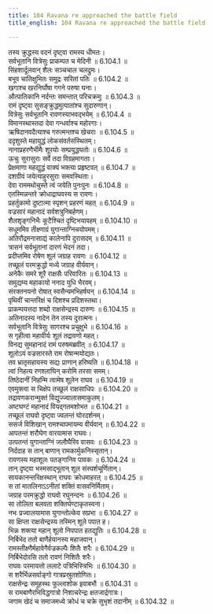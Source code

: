 ```yaml
---
title: 104 Ravana re approached the battle field
title_english: 104 Ravana re approached the battle field

---
```

<div class="audioEmbed"  caption="श्रीराम-हरिसीताराममूर्ति-घनपाठिभ्यां वचनम्" src="https://archive.org/download/Ramayana-recitation-Sriram-harisItArAmamUrti-Ghanapaati-v2/Kanda_6/Kanda_6_YK-104-Ravana_re-approached_the_battle-field_0.mp3"></div>

तस्य क्रुद्धस्य वदनं दृष्ट्वा रामस्य धीमतः।  
सर्वभूतानि वित्रेसुः प्राकम्पत च मेदिनी ॥ 6.104.1 ॥   
सिंहशार्दूलवान् शैलः सञ्चचाल चलद्रुमः।  
बभूव चातिक्षुभितः समुद्रः सरितां पतिः ॥ 6.104.2 ॥   
खगाश्च खरनिर्घोषा गगने परुषा घनाः।  
औत्पातिकानि नर्दन्तः समन्तात् परिचक्रमुः ॥ 6.104.3 ॥   
रामं दृष्ट्वा सुसङ्क्रुद्धमुत्पातांश्च सुदारुणान्।  
वित्रेसुः सर्वभूतानि रावणस्याभवद्भयेम् ॥ 6.104.4 ॥   
विमानस्थास्तदा देवा गन्धर्वाश्च महोरगाः।  
ऋषिदानवदैत्याश्च गरुत्मन्तश्च खेचराः ॥ 6.104.5 ॥   
ददृशुस्ते महायुद्धं लोकसंवर्तसंस्थितम्।  
नानाप्रहरणैर्भीमैः शूरयोः सम्प्रयुद्ध्यतोः ॥ 6.104.6 ॥   
ऊचुः सुरासुराः सर्वे तदा विग्रहमागताः।  
प्रेक्षमाणा महद्युद्धं वाक्यं भक्त्या प्रहृष्टवत् ॥ 6.104.7 ॥   
दशग्रीवं जयेत्याहुरसुराः समवस्थिताः।  
देवा राममथोचुस्ते त्वं जयेति पुनःपुनः ॥ 6.104.8 ॥   
एतस्मिन्नन्तरे क्रोधाद्राघवस्य स रावणः।  
प्रहर्तुकामो दुष्टात्मा स्पृशन् प्रहरणं महत् ॥ 6.104.9 ॥   
वज्रसारं महानादं सर्वशत्रुनिबर्हणम्।  
शैलशृङ्गनिभैः कूटैश्चितं दृष्टिभयावहम् ॥ 6.104.10 ॥   
सधूममिव तीक्ष्णाग्रं युगान्ताग्निचयोपमम्।  
अतिरौद्रमनासाद्यं कालेनापि दुरासदम् ॥ 6.104.11 ॥   
त्रासनं सर्वभूतानां दारणं भेदनं तदा।  
प्रदीप्तमिव रोषेण शूलं जग्राह रावणः ॥ 6.104.12 ॥   
तच्छूलं परमक्रुद्धो मध्ये जग्राह वीर्यवान्।  
अनेकैः समरे शूरै राक्षसैः परिवारितः ॥ 6.104.13 ॥   
समुद्यम्य महाकायो ननाद युधि भैरवम्।  
संरक्तनयनो रोषात् स्वसैन्यमभिहर्षयन् ॥ 6.104.14 ॥   
पृथिवीं चान्तरिक्षं च दिशश्च प्रदिशस्तथा।  
प्राकम्पयत्तदा शब्दो राक्षसेन्द्रस्य दारुणः ॥ 6.104.15 ॥   
अतिनादस्य नादेन तेन तस्य दुरात्मनः।  
सर्वभूतानि वित्रेसुः सागरश्च प्रचुक्षुभे ॥ 6.104.16 ॥   
स गृहीत्वा महावीर्यः शूलं तद्रावणो महत्।  
विनद्य सुमहानादं रामं परुषमब्रवीत् ॥ 6.104.17 ॥   
शूलोऽयं वज्रसारस्ते राम रोषान्मयोद्यतः।  
तव भ्रातृसहायस्य सद्यः प्राणान् हरिष्यति ॥ 6.104.18 ॥   
त्वां निहत्य रणश्लाघिन् करोमि तरसा समम्।  
तिष्ठेदानीं निहन्मि त्वामेष शूलेन राघव ॥ 6.104.19 ॥   
एवमुक्त्वा स चिक्षेप तच्छूलं राक्षसाधिपः ॥ 6.104.20 ॥   
तद्रावणकरान्मुक्तं विद्युज्ज्वालासमाकुलम्।  
अष्टघण्टं महानादं वियद्गतमशोभत ॥ 6.104.21 ॥   
तच्छूलं राघवो दृष्ट्वा ज्वलन्तं घोरदर्शनम्।  
ससर्ज विशिखान् रामश्चापमायम्य वीर्यवान् ॥ 6.104.22 ॥   
आपतन्तं शरौघेण वारयामास राघवः।  
उत्पतन्तं युगान्ताग्निं जलौघैरिव वासवः ॥ 6.104.23 ॥   
निर्ददाह स तान् बाणान् रामकार्मुकनिस्सृतान्।  
रावणस्य महाशूलः पतङ्गानिव पावकः ॥ 6.104.24 ॥   
तान् दृष्ट्वा भस्मसाद्भूतान् शूल संस्पर्शचूर्णितान्।  
सायकानन्तरिक्षस्थान् राघवः क्रोधमाहरत् ॥ 6.104.25 ॥   
स तां मातलिनाऽऽनीतां शक्तिं वासवनिर्मिताम्।  
जग्राह परमक्रुद्धो राघवो रघुनन्दनः ॥ 6.104.26 ॥   
सा तोलिता बलवता शक्तिर्घण्टाकृतस्वना।  
नभः प्रज्वालयामास युगान्तोल्केव सप्रभा ॥ 6.104.27 ॥   
सा क्षिप्ता राक्षसेन्द्रस्य तस्मिन् शूले पपात ह।  
भिन्नः शक्त्या महान् शूलो निपपात हतद्युतिः ॥ 6.104.28 ॥   
निर्बिभेद ततो बाणैर्हयानस्य महाजवान्।  
रामस्तीक्ष्णैर्महावेगैर्वज्रकल्पैः शितैः शरैः ॥ 6.104.29 ॥   
निर्बिभेदोरसि ततो रावणं निशितैः शरैः।  
राघवः परमायत्तो ललाटे पत्रिभिस्त्रिभिः ॥ 6.104.30 ॥   
स शरैर्भिन्नसर्वाङ्गो गात्रप्रस्रुतशोणितः।  
राक्षसेन्द्रः समूहस्थः फुल्लाशोक इवाबभौ ॥ 6.104.31 ॥   
स रामबाणैरभिविद्धगात्रो निशाचरेन्द्रः क्षतजार्द्रगात्रः।  
जगाम खेदं च समाजमध्ये क्रोधं च चक्रे सुभृशं तदानीम् ॥ 6.104.32 ॥   